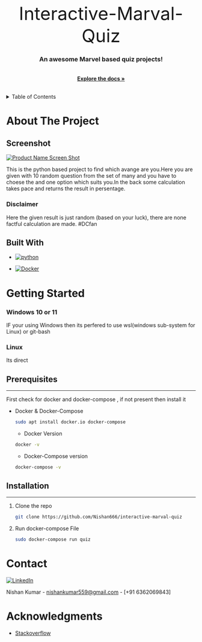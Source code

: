 <!-- # interactive-quiz-marval
Python Quiz based on Marval Avengers
 -->

<!-- Improved compatibility of back to top link: See: https://github.com/othneildrew/Best-README-Template/pull/73 -->
<!-- <a name="readme-top"></a> -->
<!--
*** Thanks for checking out the Best-README-Template. If you have a suggestion
*** that would make this better, please fork the repo and create a pull request
*** or simply open an issue with the tag "enhancement".
*** Don't forget to give the project a star!
*** Thanks again! Now go create something AMAZING! :D
-->



<!-- PROJECT SHIELDS -->
<!--
*** I'm using markdown "reference style" links for readability.
*** Reference links are enclosed in brackets [ ] instead of parentheses ( ).
*** See the bottom of this document for the declaration of the reference variables
*** for contributors-url, forks-url, etc. This is an optional, concise syntax you may use.
*** https://www.markdownguide.org/basic-syntax/#reference-style-links
-->
<!-- [![Contributors][contributors-shield]][contributors-url]
[![Forks][forks-shield]][forks-url]
[![Stargazers][stars-shield]][stars-url]
[![Issues][issues-shield]][issues-url]
[![MIT License][license-shield]][license-url] -->



<!-- PROJECT LOGO -->
<br />
<div align="center">
  <!-- <a href="https://github.com/Nishan666/interactive-marval-quiz">
    <img src="images/logo.jpg" alt="Logo" width="80" height="80">
  </a> -->



  <p align="center">
    <p style="font-size:3rem; padding-bottom:0; margin-bottom:0;">Interactive-Marval-Quiz</p>
    <h3>An awesome Marvel based quiz projects!</h3>
    <br />
    <a href="https://github.com/Nishan666/interactive-marval-quiz"><strong>Explore the docs »</strong></a>
    <br />
    <br />
    <!-- <a href="https://github.com/Nishan666/interactive-marval-quiz">View Demo</a>
    ·
    <a href="https://github.com/Nishan666/interactive-marval-quiz/issues">Report Bug</a>
    ·
    <a href="https://github.com/Nishan666/interactive-marval-quiz/issues">Request Feature</a> -->
  </p>
</div>



<!-- TABLE OF CONTENTS -->
<details>
  <summary>Table of Contents</summary>
  <ol>
    <li>
      <a href="#about-the-project">About The Project</a>
      <ul>
        <li><a href="#built-with">Built With</a></li>
      </ul>
    </li>
    <li>
      <a href="#getting-started">Getting Started</a>
      <ul>
        <li><a href="#prerequisites">Prerequisites</a></li>
        <li><a href="#installation">Installation</a></li>
      </ul>
    </li>
    <!-- <li><a href="#usage">Usage</a></li> -->
    <!-- <li><a href="#roadmap">Roadmap</a></li> -->
    <!-- <li><a href="#contributing">Contributing</a></li> -->
    <!-- <li><a href="#license">License</a></li> -->
    <li><a href="#contact">Contact</a></li>
    <li><a href="#acknowledgments">Acknowledgments</a></li>
  </ol>
</details>



<!-- ABOUT THE PROJECT -->
# About The Project


## Screenshot
[![Product Name Screen Shot][product-screenshot]](https://example.com)

This is the python based project to find which avange are you.Here you are given with 10 random question from the set of many and you have to choese the and one option which suits you.In the back some calculation takes pace and returns the result in persentage.

### Disclaimer
Here the given result is just random (based on your luck), there are none factful calculation are made. 
#DCfan

<!-- <p align="right">(<a href="#readme-top">back to top</a>)</p> -->



## Built With


* [![python][python]][python-url]
<!-- * [![Alpinelinux][alpine]][alpine-url] -->
* [![Docker][docker]][docker-url]


<!-- <p align="right">(<a href="#readme-top">back to top</a>)</p> -->



<!-- GETTING STARTED -->
# Getting Started


### Windows 10 or 11
IF your using Windows then its perfered to use wsl(windows sub-system for Linux) or git-bash

### Linux
Its direct

## Prerequisites
<hr/>

First check for docker and docker-compose , if not present then install it
* Docker & Docker-Compose
  ```sh
  sudo apt install docker.io docker-compose
  ```

  * Docker Version
  ```sh
  docker -v
  ```

  * Docker-Compose version
  ```sh
  docker-compose -v
  ```

## Installation
<hr/>

<!-- _Below is an example of how you can instruct your audience on installing and setting up your app. This template doesn't rely on any external dependencies or services._

<!-- 1. Get a free API Key at [https://example.com](https://example.com) --> 
1. Clone the repo
   ```sh
   git clone https://github.com/Nishan666/interactive-marval-quiz
   ```
2. Run docker-compose File
   ```sh
   sudo docker-compose run quiz
   ```
<!-- 4. Enter your API in `config.js`
   ```js
   const API_KEY = 'ENTER YOUR API';
   ``` -->

<!-- <p align="right">(<a href="#readme-top">back to top</a>)</p> -->



<!-- USAGE EXAMPLES
## Usage

Use this space to show useful examples of how a project can be used. Additional screenshots, code examples and demos work well in this space. You may also link to more resources.

_For more examples, please refer to the [Documentation](https://example.com)_

<p align="right">(<a href="#readme-top">back to top</a>)</p> -->



<!-- ROADMAP
## Roadmap

- [x] Add Changelog
- [x] Add back to top links
- [ ] Add Additional Templates w/ Examples
- [ ] Add "components" document to easily copy & paste sections of the readme
- [ ] Multi-language Support
    - [ ] Chinese
    - [ ] Spanish

See the [open issues](https://github.com/othneildrew/Best-README-Template/issues) for a full list of proposed features (and known issues).

<p align="right">(<a href="#readme-top">back to top</a>)</p> -->



<!-- CONTRIBUTING
## Contributing

Contributions are what make the open source community such an amazing place to learn, inspire, and create. Any contributions you make are **greatly appreciated**.

If you have a suggestion that would make this better, please fork the repo and create a pull request. You can also simply open an issue with the tag "enhancement".
Don't forget to give the project a star! Thanks again!

1. Fork the Project
2. Create your Feature Branch (`git checkout -b feature/AmazingFeature`)
3. Commit your Changes (`git commit -m 'Add some AmazingFeature'`)
4. Push to the Branch (`git push origin feature/AmazingFeature`)
5. Open a Pull Request

<p align="right">(<a href="#readme-top">back to top</a>)</p>
 -->


<!-- LICENSE -->
<!-- ## License

Distributed under the MIT License. See `LICENSE.txt` for more information.

<p align="right">(<a href="#readme-top">back to top</a>)</p>
 -->


<!-- CONTACT -->
# Contact

[![LinkedIn][linkedin-shield]][linkedin-url]


Nishan Kumar  - nishankumar559@gmail.com 
         - [+91 6362069843]

<!-- Project Link: [https://github.com/your_username/repo_name](https://github.com/your_username/repo_name) -->

<!-- <p align="right">(<a href="#readme-top">back to top</a>)</p> -->



<!-- ACKNOWLEDGMENTS -->
# Acknowledgments

<!-- Use this space to list resources you find helpful and would like to give credit to. I've included a few of my favorites to kick things off! -->

* [Stackoverflow](https://stackoverflow.com)

<!-- <p align="right">(<a href="#readme-top">back to top</a>)</p>
 --> 


<!-- MARKDOWN LINKS & IMAGES -->



[python]: https://img.shields.io/badge/Python-FFD43B?style=for-the-badge&logo=python&logoColor=blue
[python-url]: https://python.org/

[alpine]: https://img.shields.io/badge/Alpine_Linux-0D597F?style=for-the-badge&logo=alpine-linux&logoColor=white
[alpine-url]: https://www.google.com/url?sa=t&rct=j&q=&esrc=s&source=web&cd=&cad=rja&uact=8&ved=2ahUKEwiPpNbGiZf-AhXn4TgGHYJGBtAQFnoECAsQAQ&url=https%3A%2F%2Fhub.docker.com%2F_%2Falpine&usg=AOvVaw3Em88plYtrJKE9mlRwkkq_

[docker]: https://img.shields.io/badge/Docker-2CA5E0?style=for-the-badge&logo=docker&logoColor=white
[docker-url]: https://docker.com











<!-- https://www.markdownguide.org/basic-syntax/#reference-style-links -->
[contributors-shield]: https://img.shields.io/github/contributors/othneildrew/Best-README-Template.svg?style=for-the-badge
[contributors-url]: https://github.com/Nishan666/interactive-marval-quiz/graphs/contributors
[forks-shield]: https://img.shields.io/github/forks/othneildrew/Best-README-Template.svg?style=for-the-badge
[forks-url]: https://github.com/Nishan666/interactive-marval-quiz/network/members
[stars-shield]: https://img.shields.io/github/stars/othneildrew/Best-README-Template.svg?style=for-the-badge
[stars-url]: https://github.com/Nishan666/interactive-marval-quiz/stargazers
[issues-shield]: https://img.shields.io/github/issues/othneildrew/Best-README-Template.svg?style=for-the-badge
[issues-url]: hhttps://github.com/Nishan666/interactive-marval-quiz/issues
[license-shield]: https://img.shields.io/github/license/othneildrew/Best-README-Template.svg?style=for-the-badge
[license-url]: https://github.com/Nishan666/interactive-marval-quiz/blob/master/LICENSE.txt
[linkedin-shield]: https://img.shields.io/badge/-LinkedIn-black.svg?style=for-the-badge&logo=linkedin&colorB=555
[linkedin-url]: https://www.linkedin.com/in/nishan-kumar-53a945182/
[product-screenshot]: images/shot.png

[React-url]: https://reactjs.org/
[Vue.js]: https://img.shields.io/badge/Vue.js-35495E?style=for-the-badge&logo=vuedotjs&logoColor=4FC08D
[Vue-url]: https://vuejs.org/
[Angular.io]: https://img.shields.io/badge/Angular-DD0031?style=for-the-badge&logo=angular&logoColor=white
[Angular-url]: https://angular.io/
[Svelte.dev]: https://img.shields.io/badge/Svelte-4A4A55?style=for-the-badge&logo=svelte&logoColor=FF3E00
[Svelte-url]: https://svelte.dev/
[Laravel.com]: https://img.shields.io/badge/Laravel-FF2D20?style=for-the-badge&logo=laravel&logoColor=white
[Laravel-url]: https://laravel.com
[Bootstrap.com]: https://img.shields.io/badge/Bootstrap-563D7C?style=for-the-badge&logo=bootstrap&logoColor=white
[Bootstrap-url]: https://getbootstrap.com
[JQuery.com]: https://img.shields.io/badge/jQuery-0769AD?style=for-the-badge&logo=jquery&logoColor=white
[JQuery-url]: https://jquery.com 
